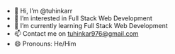 - 👋 Hi, I’m @tuhinkarr
- 👀 I’m interested in Full Stack Web Development
- 🌱 I’m currently learning Full Stack Web Development
- 📫 Contact me on tuhinkar976@gmail.com
- 😄 Pronouns: He/Him
  

<!---
tuhinkarr/tuhinkarr is a ✨ special ✨ repository because its `README.md` (this file) appears on your GitHub profile.
You can click the Preview link to take a look at your changes.
--->
